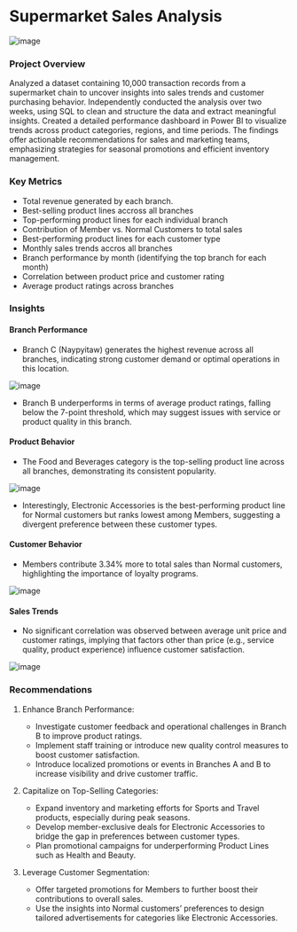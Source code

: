 # Supermarket Sales Analysis

![image](https://github.com/user-attachments/assets/5c8c555c-0bae-4d95-862b-9db96a4cbd12)



### Project Overview
Analyzed a dataset containing 10,000 transaction records from a supermarket chain to uncover insights into sales trends and customer purchasing behavior. Independently conducted the analysis over two weeks, using SQL to clean and structure the data and extract meaningful insights. Created a detailed performance dashboard in Power BI to visualize trends across product categories, regions, and time periods. The findings offer actionable recommendations for sales and marketing teams, emphasizing strategies for seasonal promotions and efficient inventory management.

### Key Metrics
- Total revenue generated by each branch.
- Best-selling product lines accross all branches
- Top-performing product lines for each individual branch
- Contribution of Member vs. Normal Customers to total sales
- Best-performing product lines for each customer type
- Monthly sales trends accros all branches
- Branch performance by month (identifying the top branch for each month)
- Correlation between product price and customer rating
- Average product ratings across branches

### Insights
#### Branch Performance
- Branch C (Naypyitaw) generates the highest revenue across all branches, indicating strong customer demand or optimal operations in this location.

![image](https://github.com/user-attachments/assets/00ec12a6-83a9-4ab3-9466-aa2de5ab5a38)

- Branch B underperforms in terms of average product ratings, falling below the 7-point threshold, which may suggest issues with service or product quality in this branch.

#### Product Behavior
- The Food and Beverages category is the top-selling product line across all branches, demonstrating its consistent popularity.

![image](https://github.com/user-attachments/assets/e1a14af0-b1be-4db4-9e46-ac6420aab525)

- Interestingly, Electronic Accessories is the best-performing product line for Normal customers but ranks lowest among Members, suggesting a divergent preference between these customer types.

#### Customer Behavior
- Members contribute 3.34% more to total sales than Normal customers, highlighting the importance of loyalty programs.

![image](https://github.com/user-attachments/assets/5434db70-290b-475b-baa2-87ef2408fdda)


#### Sales Trends
- No significant correlation was observed between average unit price and customer ratings, implying that factors other than price (e.g., service quality, product experience) influence customer satisfaction.

![image](https://github.com/user-attachments/assets/0ca30923-a3cd-479a-9b90-8b7407a837dd)

### Recommendations
1. Enhance Branch Performance:
   - Investigate customer feedback and operational challenges in Branch B to improve product ratings.
   - Implement staff training or introduce new quality control measures to boost customer satisfaction.
   - Introduce localized promotions or events in Branches A and B to increase visibility and drive customer traffic.
  
2. Capitalize on Top-Selling Categories:
   - Expand inventory and marketing efforts for Sports and Travel products, especially during peak seasons.
   - Develop member-exclusive deals for Electronic Accessories to bridge the gap in preferences between customer types.
   - Plan promotional campaigns for underperforming Product Lines such as Health and Beauty.
  
3. Leverage Customer Segmentation:
   - Offer targeted promotions for Members to further boost their contributions to overall sales.
   - Use the insights into Normal customers’ preferences to design tailored advertisements for categories like Electronic Accessories.

 
